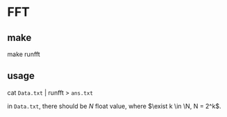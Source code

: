 # FFT

## make
make runfft

## usage
cat `Data.txt` | runfft > `ans.txt`

in `Data.txt`, there should be $N$ float value, where $\exist k \in \N, N = 2^k$.
